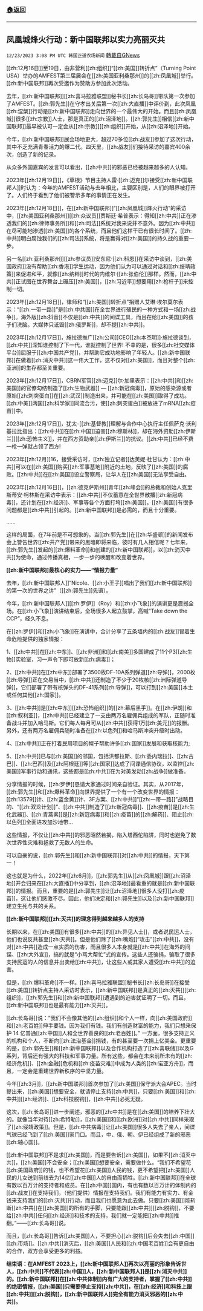 ###  [:house:返回](README.md)
---


## 凤凰城烽火行动：新中国联邦以实力亮丽灭共
`12/23/2023 3:08 PM UTC 韩国正道农场新闻` [轉載自GNews](https://gnews.org/articles/2144371)

[[zh:12月16日]]至19日，由非营利[[zh:组织]]“[[zh:美国]]转折点”（Turning Point USA）举办的AMFEST第三届展会在[[zh:美国亚利桑那州]]的[[zh:凤凰城]]举行。[[zh:新中国联邦]]再次受邀作为赞助方参加此次活动。

去年，[[zh:新中国联邦]][[zh:喜马拉雅联盟]]秘书长[[zh:长岛哥]]带队第一次参加了AMFEST。[[zh:郭先生]]在守孝出关后第一次[[zh:大直播]]中评价到，此次凤凰[[zh:涅槃]]行动是[[zh:新中国联邦]]走向世界的一个最伟大的开始。而且[[zh:凤凰城]]很多[[zh:宗教]]人士，那是真正的[[zh:沼泽地]]。[[zh:郭先生]]相信[[zh:新中国联邦]]最早被认可一定会从[[zh:宗教]][[zh:组织]]开始，从[[zh:沼泽地]]开始。

今年，[[zh:新中国联邦]]展会场地更大，超过70多位[[zh:战友]]参加了这次行动，其中不乏充满青春活力的爆二代。四天里，[[zh:战友]]们接待采访的嘉宾400余次，创造了新的记录。

从众多外国嘉宾的发言可以看出，[[zh:中共]]的邪恶已经被越来越多的人认知。

2023年[[zh:12月19日]]，《草根》节目主持人雷·[[zh:迈克]]尔接受[[zh:新中国联邦人]]时认为：今年的AMFEST活动与去年相比，主要区别是，人们的眼界被打开了。人们终于看到了他们被警示多年的事情正在发生。

2023年[[zh:12月18日]]，在[[zh:新中国联邦]]“[[zh:凤凰城]]烽火行动”的采访中，[[zh:美国亚利桑那州]][[zh:众议员]]贾斯廷·希普表示：得知[[zh:中共]]正在渗透我们的[[zh:律师事务所]]和[[zh:司法]]系统对我来说并不意外。因为[[zh:中共]]在尽可能地渗透[[zh:美国]]的各个系统，而且他们这样干已有很长时间了。[[zh:中共]]明白腐蚀我们的[[zh:司法]]系统，将是赢得对[[zh:美国]]的持久战的重要一步。

另一名[[zh:亚利桑那州]][[zh:参议员]]安东尼·[[zh:科恩]]在采访中谈到，[[zh:美国政府]]没有帮助[[zh:香港]]学生运动，因为他们认为可以通过对话和[[zh:绥靖政策]]来促进和平，就像[[zh:纳粹]]时代的内维尔·[[zh:张伯伦]]那样。然而，[[zh:中共]]正试图在世界舞台上碾压[[zh:美国]]，[[zh:习近平]]想要用[[zh:枪杆子]]来控制一切。

2023年[[zh:12月18日]]，律师和“[[zh:美国]]转折点”捐赠人艾琳·埃尔莫尔表示：“[[zh:一带一路]]”是[[zh:中共国]]在全世界进行殖民的一种方式和一场[[zh:战争]]。海外版[[zh:抖音]]不仅是[[zh:中共]]的间谍工具，而且在给[[zh:美国]]的孩子们洗脑。大媒体只诋毁[[zh:俄罗斯]]，却不提[[zh:中共]]。

2023年[[zh:12月17日]]，施拉德推广[[zh:公司]]CEO[[zh:本杰明]]·施拉德谈到，[[zh:中共]]深知谁控制了下一代，谁就控制了世界! 不幸的是，很多[[zh:社交媒体平台]]屈服于[[zh:中国共产党]]，并帮助它成功地影响了年轻人。[[zh:新中国联邦]]在做着[[zh:消灭中共]]这一伟大工作，这不仅对[[zh:美国]]，而且对整个[[zh:亚洲]]的生存都至关重要。

2023年[[zh:12月17日]]，CBRN军官[[zh:迈克]]尔·加里表示：[[zh:中共]]和[[zh:美国]]的官僚勾结制造了[[zh:生物武器]] — [[zh:新冠病毒]]，原始的感染源或者原始[[zh:刺突蛋白]]在[[zh:武汉]]制造出来，并可能在[[zh:美国]]取得了成功。[[zh:中美]]两国[[zh:科学家]]同流合污，使[[zh:刺突蛋白]]被放进了mRNA[[zh:疫苗]]中。

2023年[[zh:12月17日]]，犹太\-[[zh:基督教]]理解与合作中心执行主任佩萨克·沃利基拉比指出：[[zh:中共]]在[[zh:中国]]迫害[[zh:穆斯林]]，却在海外资助[[zh:伊斯兰]][[zh:恐怖主义]]，并在西方资助亲[[zh:伊斯兰]]的抗议。[[zh:中共]]已经不费一枪一弹就占领了西方!

2023年[[zh:12月]]16，接受采访时，[[zh:独立记者]]达芙妮·杜甘认为：[[zh:中共]]可以在[[zh:美国]]购买[[zh:军事基地]]附近的土地，反映了[[zh:美国]]的腐败。[[zh:中共]]在[[zh:美国]]设立警察局，让华人在[[zh:美国]]无法享受自由。

2023年[[zh:12月16日]]，[[zh:德克萨斯州]]青年[[zh:峰会]]的总裁和创始人克里斯蒂安·柯林斯在采访中表示：[[zh:中共]]不仅蓄意在全世界散播[[zh:新冠病毒]]，还计划在[[zh:经济]]、军事等各个方面打垮[[zh:美国]]。[[zh:美国]]有很多问题都是[[zh:中共]]引起的。[[zh:新中国联邦]]是必需的，而且十分重要。

......

这样的局面，在7年前是不可想象的。当[[zh:郭先生]]在[[zh:华盛顿]]的新闻发布会上警告世界[[zh:共产党]]带来的黑暗即将来临，彼时有几人相信呢？七年来，[[zh:郭先生]]发起的[[zh:爆料革命]]和创建的[[zh:新中国联邦]]，以[[zh:消灭中共]]为使命，通过传播真相，一步一步的唤醒和改变着世界。

**[[zh:新中国联邦]]最核心的实力——“情报力量”**

去年，[[zh:新中国联邦人]]“Nicole、[[zh:小王子]]唱出了我们[[zh:新中国联邦]]的第一次的世界之讲”（[[zh:郭先生]]先语）。

今年，[[zh:新中国联邦人]][[zh:罗伊]]（Roy）和[[zh:小飞象]]的演讲更是震撼全场。在[[zh:小飞象]]演讲结束后，全场很多人起立鼓掌，高喊”Take down the CCP”，经久不息。

在[[zh:罗伊]]和[[zh:小飞象]]在演讲中，合计分享了五条墙内的[[zh:战友]]冒着生命危险提供的独家情报：

1、[[zh:中共]]在[[zh:中东]]、[[zh:非洲]]和[[zh:南美]]多国建成了11个P3[[zh:生物]]实验室，习一声令下即可放新[[zh:病毒]]；

2、[[zh:中共]]在[[zh:中东]]部署了3500枚DF-10A系列弹道[[zh:导弹]]，2000枚[[zh:导弹]]正在交易当中，[[zh:中共]]还制造了不少于20枚核[[zh:洲际弹道导弹]]，它们部署了带有核弹头的DF-41系列[[zh:导弹]]，可以打到[[zh:美国]]本土或任何其他[[zh:国家]]。

3、[[zh:中共]]是[[zh:中东]][[zh:恐怖组织]]的[[zh:幕后黑手]]。在[[zh:伊朗]]和[[zh:叙利亚]]，[[zh:中共]]已经建立了一支由两万名雇佣兵组成的军队，正随时准备战斗并加入哈马斯。它们每人每月可从[[zh:中共]]获得1万[[zh:美元]]的报酬。另外，还有两万名雇佣兵随时准备在[[zh:以色列]]和哈马斯冲突升级时出动。

4、[[zh:中共]]正在打着民用项目的幌子帮助许多[[zh:国家]]发展和获取核能力;

5、[[zh:中共]]已与[[zh:美国]]的邻国，包括洪都拉斯、[[zh:委内瑞拉]]、[[zh:古巴]]、[[zh:巴西]]及[[zh:阿根廷]]等[[zh:国家]]达成了间谍通信协议，以监控[[zh:美国]]军事行动和通讯，这些都是[[zh:中共]]在为对美发动[[zh:战争]]做准备。

分享情报的时候，[[zh:罗伊]]恳请大家通过时间亲自验证。其实，从2017年，[[zh:郭先生]]和[[zh:爆料革命]]向世界提供了一个有一个改变世界的情报：[[zh:13579]]计、[[zh:蓝金黄]]计、3F方案、[[zh:中共]]“[[zh:一带一路]]”战略目的、“[[zh:双龙计划]]”、[[zh:中共]]制造了[[zh:新冠病毒]]、[[zh:疫苗]]是[[zh:生化武器]]、[[zh:青蒿素]]是[[zh:新冠病毒]]和[[zh:疫苗]]的[[zh:解药]]、阻止[[zh:以色列]]全面进攻加沙地带...

这些情报，不仅让[[zh:中共]]的邪恶昭然若揭，陷入塔西佗陷阱，同时也避免了数次世界性灾难和拯救了无数人的生命。

可以自豪的说，[[zh:郭先生]]和[[zh:新中国联邦]]对[[zh:中共]]的情报，天下第一！

这也就是为什么，2022年[[zh:6月]]，[[zh:郭先生]]从[[zh:凤凰城]]跟[[zh:沼泽地]]开会归来在[[zh:大直播]]中分享到，[[zh:沼泽地]]最看重的就是[[zh:新中国联邦]]的情报。而且，重要的是[[zh:郭先生]]让[[zh:沼泽地]]很多人没打[[zh:疫苗]]，这让他们感激不尽。因此，他们决定和[[zh:郭先生]]以及[[zh:新中国联邦]]建立生死与共的关系。

**[[zh:新中国联邦]][[zh:灭共]]的理念得到越来越多人的支持**

长期以来，在[[zh:美国]]有很多[[zh:中共]]的[[zh:异见人士]]，或者说民运人士，他们也说反共甚至[[zh:灭共]]。但是他们除了[[zh:嘴炮]]“攻击”[[zh:中共]]，没有对[[zh:中共]]造成一点实质的伤害，而且很多人本身就是[[zh:中共]]在海外的间谍、[[zh:大外宣]]，搞的就是“小骂大帮忙”式的宣传。这些人还骗捐，骗取了很多支持民运的人的信息并出卖给[[zh:中共]]，让这些人或其家人遭受[[zh:中共]]的迫害。

但是，[[zh:爆料革命]]不一样。[[zh:喜马拉雅联盟]]秘书长[[zh:长岛哥]]在接受[[zh:美国]]转折点主持人采访时表示，[[zh:新中国联邦]]是真正的[[zh:灭共]][[zh:组织]]，[[zh:郭先生]]和[[zh:新中国联邦]]遭遇到的迫害就证明了一切。而且，[[zh:新中国联邦]]也是最有能力[[zh:灭共]]。

[[zh:长岛哥]]说：“我们不会像其他的[[zh:组织]]和个人一样，向[[zh:美国政府]]和[[zh:老百姓]]伸手要钱。因为我们有钱。我们有创造财富的能力，我们只想来保护 14 亿普通[[zh:中国]]人和全世界善良的[[zh:老百姓]]。” 一方面，很多支持正义的机构和个人，不断向[[zh:法治基金]]捐钱，有的甚至要一次捐上亿美金。更重要的是，[[zh:郭先生]]和[[zh:新中国联邦]]以及合作机构打造了[[zh:喜联储]]以及G系列，背后还有强大的科技和军事力量。所有这些，都会在未来前所未有的[[zh:经济危机]]、[[zh:金融]]危机和[[zh:疫苗灾难]]中成为人类的[[zh:诺亚方舟]]，而且，一定会是重建世界新秩序的中坚力量。

今年[[zh:3月]]，[[zh:新中国联邦]]首次参加了[[zh:美国]]保守派大会APEC。当时提出来，[[zh:美国]]想要安全，就请停止支持[[zh:中共]]，只要[[zh:美国]]和[[zh:中共]][[zh:经济]]、[[zh:科技脱钩]]，[[zh:中共]]必死无疑。

这次，[[zh:长岛哥]]进一步阐述，邪恶的[[zh:中共]]是在[[zh:美国]]的培养下壮大的。就像当年对待[[zh:希特勒]]，[[zh:美国]]和[[zh:欧洲]]对[[zh:中共]]同样采取了[[zh:绥靖政策]]。但是，[[zh:中共病毒]]让[[zh:美国]]很多人失去了亲人，间谍气球已经飞到了[[zh:美国]]家门口。而且，中、俄、朝、伊已经组成了新的邪恶[[zh:轴心国]]。

[[zh:新中国联邦]]不是求[[zh:美国]]，而是要告诉[[zh:美国]]，如果不[[zh:消灭中共]]，[[zh:美国]]不会安全；[[zh:美国]]想要安全，需要做什么。“我们不希望花[[zh:美国政府]]的钱，也不希望花[[zh:美国]]人民的钱，更不希望把[[zh:美国]]人民的儿女送到前线去为14亿[[zh:中国]]人的自由而牺牲。[[zh:新中国联邦]]在全球有数以百万计的支持者和成员。在[[zh:中国]]国内，有也有数以百万计的体制内的[[zh:战友]]在支持我们，（他们提供）情报在支持我们。我们有能力有实力、有金钱来支持我们的[[zh:灭共]]行动，而且我们也愿意为此去做。只要[[zh:美国]]能斩断[[zh:中共]]在[[zh:美国]]的所有的手脚，只要能跟[[zh:中共]][[zh:脱钩]]，不要给[[zh:中共]]任何[[zh:经济]]和技术的支持，我们就一定能把[[zh:中共]]推翻。”——[[zh:长岛哥]]说。

而且，[[zh:长岛哥]]告诉[[zh:美国]]人，不要担心[[zh:脱钩]]后会失去[[zh:中国]][[zh:市场]]。[[zh:中共]]消灭后，[[zh:美国]]人民和[[zh:中国老百姓]]会有更自由的合作，双方会享受更多的利益。

**结束语：在AMFEST 2023上，[[zh:新中国联邦人]]再次以亮丽的形象告诉世人，[[zh:中共]]不代表[[zh:中国]]人，[[zh:新中国联邦人]]是[[zh:消灭中共]]的。[[zh:新中国联邦]]在[[zh:中共体制]]内有广大的支持者，掌握了[[zh:中共]]的绝密情报，[[zh:美国]]只需要停止支持[[zh:中共]]，在[[zh:经济]]和科技上跟[[zh:中共]][[zh:脱钩]]，[[zh:新中国联邦人]]完全有能力消灭邪恶的[[zh:中共]]。**
